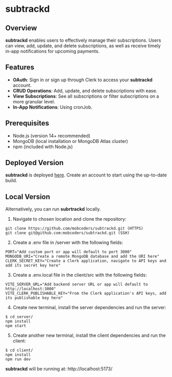 # subtrackd

## Overview

**subtrackd** enables users to effectively manage their subscriptions. Users can view, add, update, and delete subscriptions, as well as receive timely in-app notifications for upcoming payments.

## Features

- **OAuth**: Sign in or sign up through Clerk to access your **subtrackd** account.
- **CRUD Operations**: Add, update, and delete subscriptions with ease.
- **View Subscriptions**: See all subscriptions or filter subscriptions on a more granular level.
- **In-App Notifications**: Using cronJob.

## Prerequisites

- Node.js (version 14+ recommended)
- MongoDB (local installation or MongoDB Atlas cluster)
- npm (included with Node.js)

## Deployed Version

**subtrackd** is deployed [here](https://symphonious-starlight-f902b2.netlify.app/). Create an account to start using the up-to-date build.

## Local Version

Alternatively, you can run **subrtrackd** locally.

1. Navigate to chosen location and clone the repository:

```
git clone https://github.com/mobcoders/subtrackd.git (HTTPS)
git clone git@github.com:mobcoders/subtrackd.git (SSH)
```

2. Create a .env file in /server with the following fields:

```
PORT="Add custom port or app will default to port 3000"
MONGODB_URI="Create a remote MongoDB database and add the URI here"
CLERK_SECRET_KEY="Create a Clerk application, navigate to API keys and add its secret key here"
```

3. Create a .env.local file in the client/src with the following fields:

```
VITE_SERVER_URL="Add backend server URL or app will default to http://localhost:3000"
VITE_CLERK_PUBLISHABLE_KEY="From the Clerk application's API keys, add its publishable key here"
```

4. Create new terminal, install the server dependencies and run the server:

```
$ cd server/
npm install
npm start
```

5. Create another new terminal, install the client dependencies and run the client:

```
$ cd client/
npm install
npm run dev
```

**subtrackd** will be running at: http://localhost:5173/
